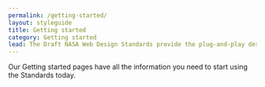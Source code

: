 ```yaml
---
permalink: /getting-started/
layout: styleguide
title: Getting started
category: Getting started
lead: The Draft NASA Web Design Standards provide the plug-and-play design and code to help you set a new bar for simplicity and consistency across NASA services.
---
```


<p class="usa-font-lead">Our Getting started pages have all the information you need to start using the Standards today.</p>
